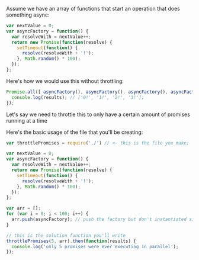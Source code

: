 Assume we have an array of functions that start an operation that does something async:

```js
var nextValue = 0;
var asyncFactory = function() {
  var resolveWith = nextValue++;
  return new Promise(function(resolve) {
    setTimeout(function() {
      resolve(resolveWith + '!');
    }, Math.random() * 100);
  });
};
```

Here's how we would use this without throttling:

```js
Promise.all([ asyncFactory(), asyncFactory(), asyncFactory(), asyncFactory() ]).then(function(results) {
  console.log(results); // ['0!', '1!', '2!', '3!'];
});
```

Let's say we need to throttle this to only have a certain amount of promises running at a time


Here's the basic usage of the file that you'll be creating:

```js
var throttlePromises = require('./') // <- this is the file you make;

var nextValue = 0;
var asyncFactory = function() {
  var resolveWith = nextValue++;
  return new Promise(function(resolve) {
    setTimeout(function() {
      resolve(resolveWith + '!');
    }, Math.random() * 100);
  });
};

var arr = [];
for (var i = 0; i < 100; i++) {
  arr.push(asyncFactory); // push the factory but don't instantiated since that would start it now
}

// this is the solution function you'll write
throttlePromises(5, arr).then(function(results) {
  console.log('only 5 promises were ever executing in parallel');
});
